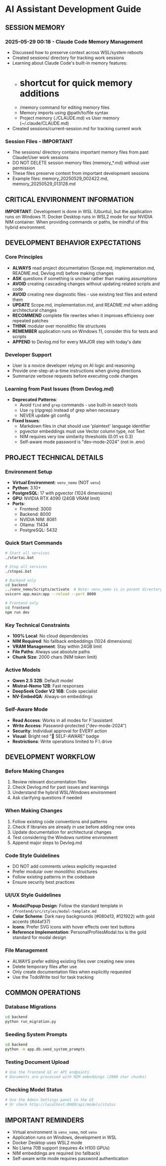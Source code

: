 # AI Assistant Development Guide

## SESSION MEMORY
### 2025-05-29 00:18 - Claude Code Memory Management
- Discussed how to preserve context across WSL/system reboots
- Created sessions/ directory for tracking work sessions
- Learning about Claude Code's built-in memory features:
  - # shortcut for quick memory additions
  - /memory command for editing memory files
  - Memory imports using @path/to/file syntax
  - Project memory (./CLAUDE.md) vs User memory (~/.claude/CLAUDE.md)
- Created sessions/current-session.md for tracking current work

### Session Files - IMPORTANT
- The sessions/ directory contains important memory files from past Claude/User work sessions
- DO NOT DELETE session memory files (memory_*.md) without user permission
- These files preserve context from important development sessions
- Example files: memory_20250529_002422.md, memory_20250529_013128.md

## CRITICAL ENVIRONMENT INFORMATION
**IMPORTANT**: Development is done in WSL (Ubuntu), but the application runs on Windows 11. Docker Desktop runs in WSL2 mode for our NVIDIA NIM container. When providing commands or paths, be mindful of this hybrid environment.

## DEVELOPMENT BEHAVIOR EXPECTATIONS

### Core Principles
- **ALWAYS** read project documentation (Scope.md, implementation.md, README.md, Devlog.md) before making changes
- **ASK** questions if something is unclear rather than making assumptions
- **AVOID** creating cascading changes without updating related scripts and code
- **AVOID** creating new diagnostic files - use existing test files and extend them
- **UPDATE** Scope.md, implementation.md, and README.md when adding architectural changes
- **RECOMMEND** complete file rewrites when it improves efficiency over repeated patches
- **THINK** modular over monolithic file structures
- **REMEMBER** application runs on Windows 11, consider this for tests and scripts
- **APPEND** to Devlog.md for every MAJOR step with today's date

### Developer Support
- User is a novice developer relying on AI logic and reasoning
- Provide one-step-at-a-time instructions when giving directions
- Summarize verbose requests before executing code changes

### Learning from Past Issues (from Devlog.md)
- **Deprecated Patterns**: 
  - Avoid `find` and `grep` commands - use built-in search tools
  - Use `rg` (ripgrep) instead of grep when necessary
  - NEVER update git config
- **Fixed Issues**:
  - Markdown files in chat should use 'plaintext' language identifier
  - pgvector embeddings must use Vector column type, not Text
  - NIM requires very low similarity thresholds (0.01 vs 0.3)
  - Self-aware mode password is "dev-mode-2024" (not in .env)

## PROJECT TECHNICAL DETAILS

### Environment Setup
- **Virtual Environment**: `venv_nemo` (NOT `venv`)
- **Python**: 3.10+
- **PostgreSQL**: 17 with pgvector (1024 dimensions)
- **GPU**: NVIDIA RTX 4090 (24GB VRAM limit)
- **Ports**:
  - Frontend: 3000
  - Backend: 8000
  - NVIDIA NIM: 8081
  - Ollama: 11434
  - PostgreSQL: 5432

### Quick Start Commands
```bash
# Start all services
./startai.bat

# Stop all services
./stopai.bat

# Backend only
cd backend
../venv_nemo/Scripts/activate  # Note: venv_nemo is in parent directory
uvicorn app.main:app --reload --port 8000

# Frontend only
cd frontend
npm run dev
```

### Key Technical Constraints
- **100% Local**: No cloud dependencies
- **NIM Required**: No fallback embeddings (1024 dimensions)
- **VRAM Management**: Stay within 24GB limit
- **File Paths**: Always use absolute paths
- **Chunk Size**: 2000 chars (NIM token limit)

### Active Models
- **Qwen 2.5 32B**: Default model
- **Mistral-Nemo 12B**: Fast responses
- **DeepSeek Coder V2 16B**: Code specialist
- **NV-EmbedQA**: Always-on embeddings

### Self-Aware Mode
- **Read Access**: Works in all modes for F:\assistant
- **Write Access**: Password-protected ("dev-mode-2024")
- **Security**: Individual approval for EVERY action
- **Visual**: Bright red "🔴 SELF-AWARE" badge
- **Restrictions**: Write operations limited to F:\ drive

## DEVELOPMENT WORKFLOW

### Before Making Changes
1. Review relevant documentation files
2. Check Devlog.md for past issues and learnings
3. Understand the hybrid WSL/Windows environment
4. Ask clarifying questions if needed

### When Making Changes
1. Follow existing code conventions and patterns
2. Check if libraries are already in use before adding new ones
3. Update documentation for architectural changes
4. Test considering the Windows runtime environment
5. Append major steps to Devlog.md

### Code Style Guidelines
- DO NOT add comments unless explicitly requested
- Prefer modular over monolithic structures
- Follow existing patterns in the codebase
- Ensure security best practices

### UI/UX Style Guidelines
- **Modal/Popup Design**: Follow the standard template in `/frontend/src/styles/modal-template.md`
- **Color Scheme**: Dark navy backgrounds (#080d13, #121922) with gold accents (#d4af37)
- **Icons**: Prefer SVG icons with hover effects over text buttons
- **Reference Implementation**: PersonalProfilesModal.tsx is the gold standard for modal design

### File Management
- ALWAYS prefer editing existing files over creating new ones
- Delete temporary files after use
- Only create documentation files when explicitly requested
- Use the TodoWrite tool for task tracking

## COMMON OPERATIONS

### Database Migrations
```bash
cd backend
python run_migration.py
```

### Seeding System Prompts
```bash
cd backend
python -m app.db.seed_system_prompts
```

### Testing Document Upload
```bash
# Use the frontend UI or API endpoints
# Documents are processed with NIM embeddings (2000 char chunks)
```

### Checking Model Status
```bash
# Use the Admin Settings panel in the UI
# Or check http://localhost:8000/api/models/status
```

## IMPORTANT REMINDERS
- Virtual environment is `venv_nemo`, not `venv`
- Application runs on Windows, development in WSL
- Docker Desktop uses WSL2 mode
- No Llama 70B support (requires 4x H100 GPUs)
- NIM embeddings are required (no fallback)
- Self-aware write mode requires password authentication